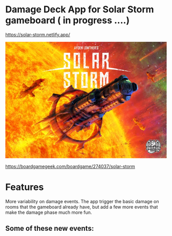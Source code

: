 # Damage Deck App for Solar Storm gameboard ( in progress ....)

https://solar-storm.netlify.app/

![Solar Storm / Tormenta Solar](./solarstorm.webp "SolarStorm")

https://boardgamegeek.com/boardgame/274037/solar-storm

# Features
More variability on damage events. The app trigger the basic damage on rooms that the gameboard already have, but add a few more events that make the damage phase much more fun.

Some of these new events:
- 



